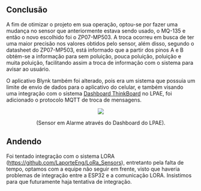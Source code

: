 
  ## Conclusão
A fim de otimizar o projeto em sua operação, optou-se por fazer uma mudança no sensor que anteriormente estava sendo usado, o MQ-135 e então o novo escolhido foi o ZP07-MP503. A troca ocorreu em busca de ter uma maior precisão nos valores obtidos pelo sensor, além disso, segundo o datasheet do ZP07-MP503, está informado que a partir dos pinos A e B obtém-se a informação para sem poluição, pouca poluição, poluição e muita poluição, facilitando assim a troca de informação com o sistema para avisar ao usuário.<br/>


O aplicativo Blynk também foi alterado, pois era um sistema que possuia um limite de envio de dados para o aplicativo do celular, e também visando uma integração com o sistema [Dashboard ThinkBoard](https://github.com/sooarees/Dashboard-ThingsBoard) no LPAE, foi adicionado o protocolo MQTT de troca de mensagens.<br/>

<p align="center">
  <img src="https://github.com/user-attachments/assets/12b0a7a8-a558-426e-a0ba-ec3365c0448f">
</p>
<p align="center">(Sensor em Alarme através do Dashboard do LPAE).</p>


## Andendo
Foi tentado integração com o sistema LORA (https://github.com/LaporteEng/LoRa_Sensors), entretanto pela falta de tempo, optamos com a equipe não seguir em frente, visto que haveria problemas de integração entre a ESP32 e a comunicação LORA. Insistimos para que futuramente haja tentativa de integração.
